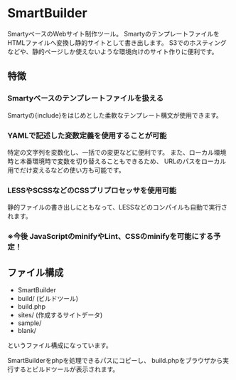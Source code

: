 SmartBuilder
============

SmartyベースのWebサイト制作ツール。
SmartyのテンプレートファイルをHTMLファイルへ変換し静的サイトとして書き出します。
S3でのホスティングなどや、静的ページしか使えないような環境向けのサイト作りに便利です。

特徴
---------------
### Smartyベースのテンプレートファイルを扱える
Smartyの{include}をはじめとした柔軟なテンプレート構文が使用できます。

### YAMLで記述した変数定義を使用することが可能
特定の文字列を変数化し、一括での変更などに便利です。
また、ローカル環境時と本番環境時で変数を切り替えることもできるため、
URLのパスをローカル用でだけ変えるなどの使い方も可能です。

### LESSやSCSSなどのCSSプリプロセッサを使用可能
静的ファイルの書き出しにともなって、LESSなどのコンパイルも自動で実行されます。

### ※今後 JavaScriptのminifyやLint、CSSのminifyを可能にする予定！


## ファイル構成

 - SmartBuilder
  - build/       (ビルドツール)
   - build.php
  - sites/       (作成するサイトデータ)
   - sample/
   - blank/

というファイル構成になっています。

SmartBuilderをphpを処理できるパスにコピーし、
build.phpをブラウザから実行するとビルドツールが表示されます。
